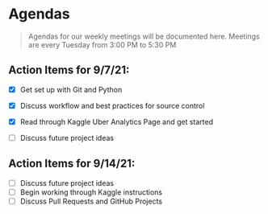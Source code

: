 # Agendas
> Agendas for our weekly meetings will be documented here. 
> Meetings are every Tuesday from 3:00 PM to 5:30 PM


## Action Items for 9/7/21:
- [x] Get set up with Git and Python
- [x] Discuss workflow and best practices for source control
- [x] Read through Kaggle Uber Analytics Page and get started
- [ ] Discuss future project ideas


## Action Items for 9/14/21:
- [ ] Discuss future project ideas
- [ ] Begin working through Kaggle instructions
- [ ] Discuss Pull Requests and GitHub Projects
